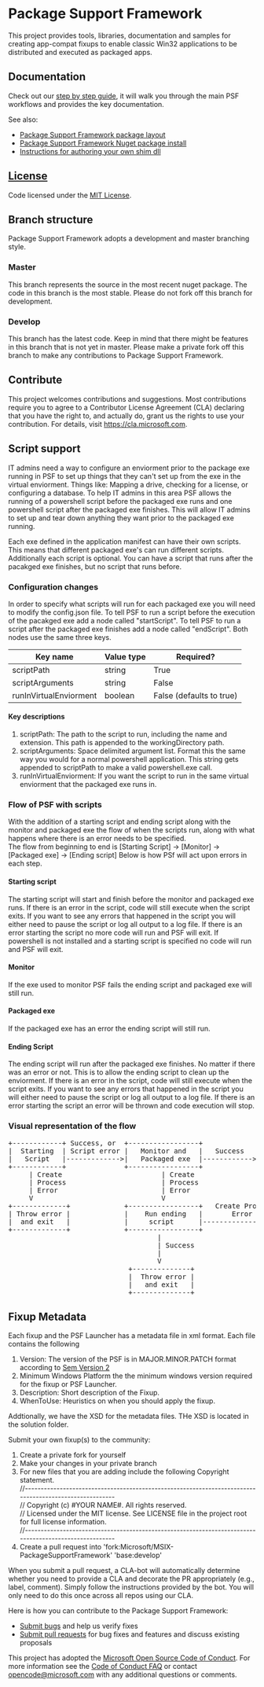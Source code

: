 # Package Support Framework
This project provides tools, libraries, documentation and samples for creating app-compat fixups to enable classic Win32 applications to be distributed and executed as packaged apps.

## Documentation
Check out our [step by step guide](https://docs.microsoft.com/en-us/windows/uwp/porting/package-support-framework), it will walk you through the main PSF workflows and provides the key documentation.

See also:
* [Package Support Framework package layout](layout.md)
* [Package Support Framework Nuget package install](https://www.nuget.org/packages/Microsoft.PackageSupportFramework)
* [Instructions for authoring your own shim dll](Authoring.md)

## [License](https://github.com/Microsoft/MSIX-PackageSupportFramework/blob/master/LICENSE)
Code licensed under the [MIT License](https://github.com/Microsoft/MSIX-PackageSupportFramework/blob/master/LICENSE).

## Branch structure
Package Support Framework adopts a development and master branching style.

### Master
This branch represents the source in the most recent nuget package.  The code in this branch is the most stable.  Please do not fork off this branch for development.

### Develop
This branch has the latest code. Keep in mind that there might be features in this branch that is not yet in master.  Please make a private fork off this branch to make any contributions to Package Support Framework.

## Contribute
This project welcomes contributions and suggestions.  Most contributions require you to agree to a Contributor License Agreement (CLA) declaring that you have the right to, and actually do, grant us the rights to use your contribution. For details, visit https://cla.microsoft.com.

## Script support
IT admins need a way to configure an enviorment prior to the package exe running in PSF to set up things that they can't set up from the exe in the virtual enviorment.  Things like: Mapping a drive, checking for a license, or configuring a database.
To help IT admins in this area PSF allows the running of a powershell script before the packaged exe runs and one powershell script after the packaged exe finishes.  This will allow IT admins to set up and tear down anything they want prior to the packaged exe running.

Each exe defined in the application manifest can have their own scripts.  This means that different packaged exe's can run different scripts.  Additionally each script is optional.  You can have a script that runs after the pacakged exe finishes, but no script that runs before.

### Configuration changes
In order to specify what scripts will run for each packaged exe you will need to modify the config.json file.  To tell PSF to run a script before the execution of the pacakged exe add a node called "startScript".  To tell PSF to run a script after the packaged exe finishes add a node called "endScript".
Both nodes use the same three keys.

| Key name               | Value type | Required?                |
|------------------------|------------|--------------------------|
| scriptPath             | string     | True                     |
| scriptArguments        | string     | False                    |
| runInVirtualEnviorment | boolean    | False (defaults to true) |
 
 #### Key descriptions
 1. scriptPath: The path to the script to run, including the name and extension.  This path is appended to the workingDirectory path.
 2. scriptArguments: Space delimited argument list.  Format this the same way you would for a normal powershell application.  This string gets appended to scriptPath to make a valid powershell.exe call.
 3. runInVirtualEnviorment: If you want the script to run in the same virtual enviorment that the packaged exe runs in.
 
### Flow of PSF with scripts
With the addition of a starting script and ending script along with the monitor and packaged exe the flow of when the scripts run, along with what happens where there is an error needs to be specified.  
The flow from beginning to end is [Starting Script] -> [Monitor] -> [Packaged exe] -> [Ending script]
Below is how PSf will act upon errors in each step.

#### Starting script
The starting script will start and finish before the monitor and packaged exe runs.
If there is an error in the script, code will still execute when the script exits.  If you want to see any errors that happened in the script you will either need to pause the script or log all output to a log file.
If there is an error starting the script no more code will run and PSF will exit.
If powershell is not installed and a starting script is specified no code will run and PSF will exit.

#### Monitor
If the exe used to monitor PSF fails the ending script and packaged exe will still run.

#### Packaged exe
If the packaged exe has an error the ending script will still run.

#### Ending Script
The ending script will run after the packaged exe finishes.  No matter if there was an error or not.  This is to allow the ending script to clean up the enviorment.
If there is an error in the script, code will still execute when the script exits.  If you want to see any errors that happened in the script you will either need to pause the script or log all output to a log file.
If there is an error starting the script an error will be thrown and code execution will stop.


### Visual representation of the flow
<pre>
+------------+ Success, or  +-----------------+              +-----------------+
|  Starting  | Script error |   Monitor and   |   Success    |      Ending     |
|   Script   |------------->|   Packaged exe  |------------> |      Script     |
+------------+              +-----------------+              +-----------------+
     | Create                        | Create                         | Create
     | Process                       | Process                        | Process
     | Error                         | Error                          | Error
     V                               V                                V
+-------------+             +-----------------+   Create Process +----------------+
| Throw error |             |    Run ending   |       Error      |   Throw error  | 
|  and exit   |             |     script      |----------------->|    and exit.   |
+-------------+             +-----------------+                  +----------------+
                                    | 
                                    | Success
                                    |
                                    V
                             +--------------+
                             |  Throw error |
                             |   and exit   |
                             +--------------+
</pre>
## Fixup Metadata
Each fixup and the PSF Launcher has a metadata file in xml format.  Each file contains the following  
 1. Version:  The version of the PSF is in MAJOR.MINOR.PATCH format according to [Sem Version 2](https://semver.org/)
 2. Minimum Windows Platform the the minimum windows version required for the fixup or PSF Launcher.
 3. Description: Short description of the Fixup.
 4. WhenToUse: Heuristics on when you should apply the fixup.

Addtionally, we have the XSD for the metadata files.  THe XSD is located in the solution folder.

Submit your own fixup(s) to the community:
1. Create a private fork for yourself
2. Make your changes in your private branch
3. For new files that you are adding include the following Copyright statement.\
//-------------------------------------------------------------------------------------------------------\
// Copyright (c) #YOUR NAME#. All rights reserved.\
// Licensed under the MIT license. See LICENSE file in the project root for full license information.\
//-------------------------------------------------------------------------------------------------------
4. Create a pull request into 'fork:Microsoft/MSIX-PackageSupportFramework' 'base:develop'

When you submit a pull request, a CLA-bot will automatically determine whether you need to provide a CLA and decorate the PR appropriately (e.g., label, comment). Simply follow the instructions provided by the bot. You will only need to do this once across all repos using our CLA.

Here is how you can contribute to the Package Support Framework:

* [Submit bugs](https://github.com/Microsoft/MSIX-PackageSupportFramework/issues) and help us verify fixes
* [Submit pull requests](https://github.com/Microsoft/MSIX-PackageSupportFramework/pulls) for bug fixes and features and discuss existing proposals

This project has adopted the [Microsoft Open Source Code of Conduct](https://opensource.microsoft.com/codeofconduct/). For more information see the [Code of Conduct FAQ](https://opensource.microsoft.com/codeofconduct/faq/) or contact [opencode@microsoft.com](mailto:opencode@microsoft.com) with any additional questions or comments.

